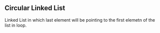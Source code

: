 ## Circular Linked List

Linked List in which last element will be pointing to the first elemetn of the list in loop.

